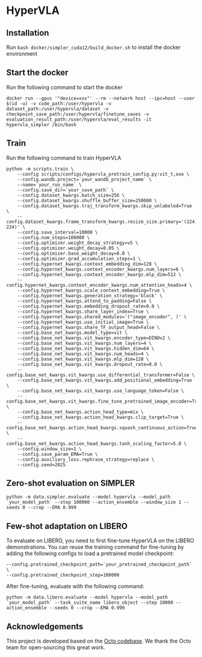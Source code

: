 # HyperVLA

## Installation
Run `bash docker/simpler_cuda12/build_docker.sh` to install the docker environment

## Start the docker
Run the following command to start the docker
```
docker run --gpus '"device=xxx"' --rm --network host --ipc=host --user $(id -u) -v code_path:/user/hypervla -v dataset_path:/user/hypervla/dataset -v checkpoint_save_path:/user/hypervla/finetune_saves -v evaluation_result_path:/user/hypervla/eval_results -it hypervla_simpler /bin/bash
```

## Train
Run the following command to train HyperVLA
```
python -m scripts.train \
    --config scripts/configs/hypervla_pretrain_config.py:vit_t,oxe \
    --config.wandb.project=`your_wandb_project_name` \
    --name=`your_run_name` \
    --config.save_dir=`your_save_path` \
    --config.dataset_kwargs.batch_size=256 \
    --config.dataset_kwargs.shuffle_buffer_size=250000 \
    --config.dataset_kwargs.traj_transform_kwargs.skip_unlabeled=True \
    --config.dataset_kwargs.frame_transform_kwargs.resize_size.primary='(224, 224)' \
    --config.save_interval=10000 \
    --config.num_steps=100000 \
    --config.optimizer.weight_decay_strategy=v5 \
    --config.optimizer.weight_decay=0.05 \
    --config.optimizer.base_weight_decay=0.0 \
    --config.optimizer.grad_accumulation_steps=1 \
    --config.hypernet_kwargs.context_embedding_dim=128 \
    --config.hypernet_kwargs.context_encoder_kwargs.num_layers=6 \
    --config.hypernet_kwargs.context_encoder_kwargs.mlp_dim=512 \
    --config.hypernet_kwargs.context_encoder_kwargs.num_attention_heads=4 \
    --config.hypernet_kwargs.scale_context_embedding=True \
    --config.hypernet_kwargs.generation_strategy='block' \
    --config.hypernet_kwargs.attend_to_padding=False \
    --config.hypernet_kwargs.embedding_dropout_rate=0.0 \
    --config.hypernet_kwargs.share_layer_index=True \
    --config.hypernet_kwargs.shared_modules='("image_encoder", )' \
    --config.hypernet_kwargs.use_initial_image=True \
    --config.hypernet_kwargs.share_TF_output_head=False \
    --config.base_net_kwargs.model_type=vit \
    --config.base_net_kwargs.vit_kwargs.encoder_type=DINOv2 \
    --config.base_net_kwargs.vit_kwargs.num_layers=4 \
    --config.base_net_kwargs.vit_kwargs.hidden_dim=64 \
    --config.base_net_kwargs.vit_kwargs.num_heads=4 \
    --config.base_net_kwargs.vit_kwargs.mlp_dim=128 \
    --config.base_net_kwargs.vit_kwargs.dropout_rate=0.0 \
    --config.base_net_kwargs.vit_kwargs.use_differential_transformer=False \
    --config.base_net_kwargs.vit_kwargs.add_positional_embedding=True \
    --config.base_net_kwargs.vit_kwargs.use_language_token=False \
    --config.base_net_kwargs.vit_kwargs.fine_tune_pretrained_image_encoder=True \
    --config.base_net_kwargs.action_head_type=mix \
    --config.base_net_kwargs.action_head_kwargs.clip_target=True \
    --config.base_net_kwargs.action_head_kwargs.squash_continuous_action=True \
    --config.base_net_kwargs.action_head_kwargs.tanh_scaling_factor=5.0 \
    --config.window_size=1 \
    --config.save_param_EMA=True \
    --config.auxiliary_loss.rephrase_strategy=replace \
    --config.seed=2025
```

## Zero-shot evaluation on SIMPLER
```
python -m data.simpler.evaluate --model hypervla --model_path `your_model_path` --step 100000 --action_ensemble --window_size 1 --seeds 0 --crop --EMA 0.999
```

## Few-shot adaptation on LIBERO
To evaluate on LIBERO, you need to first fine-tune HyperVLA on the LIBERO demonstrations. You can reuse the training command for fine-tuning by adding the following configs to load a pretrained model checkpoint: 
```
--config.pretrained_checkpoint_path=`your_pretrained_checkpoint_path` \
--config.pretrained_checkpoint_step=100000
```
After fine-tuning, evaluate with the following command:
```
python -m data.libero.evaluate --model hypervla --model_path `your_model_path` --task_suite_name libero_object --step 10000 --action_ensemble --seeds 0 --crop --EMA 0.999
```

## Acknowledgements
This project is developed based on the [Octo codebase](https://github.com/octo-models/octo). We thank the Octo team for open-sourcing this great work. 
